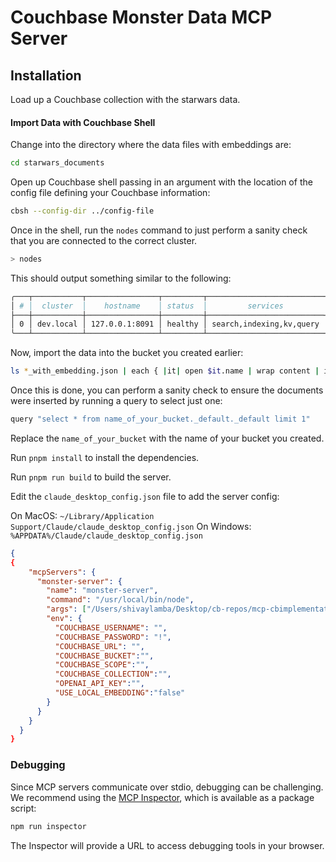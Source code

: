 # Couchbase Monster Data MCP Server

## Installation

Load up a Couchbase collection with the starwars data.

#### Import Data with Couchbase Shell

Change into the directory where the data files with embeddings are:

```bash
cd starwars_documents
```

Open up Couchbase shell passing in an argument with the location of the config file defining your Couchbase information:

```bash
cbsh --config-dir ../config-file
```

Once in the shell, run the `nodes` command to just perform a sanity check that you are connected to the correct cluster.

```bash
> nodes
```

This should output something similar to the following:

```bash
╭───┬───────────┬────────────────┬─────────┬──────────────────────────┬───────────────────────┬───────────────────────────┬──────────────┬─────────────┬─────────╮
│ # │  cluster  │    hostname    │ status  │         services         │        version        │            os             │ memory_total │ memory_free │ capella │
├───┼───────────┼────────────────┼─────────┼──────────────────────────┼───────────────────────┼───────────────────────────┼──────────────┼─────────────┼─────────┤
│ 0 │ dev.local │ 127.0.0.1:8091 │ healthy │ search,indexing,kv,query │ 8.0.0-1246-enterprise │ x86_64-apple-darwin19.6.0 │  34359738368 │ 12026126336 │ false   │
╰───┴───────────┴────────────────┴─────────┴──────────────────────────┴───────────────────────┴───────────────────────────┴──────────────┴─────────────┴─────────╯
```

Now, import the data into the bucket you created earlier:

```bash
ls *_with_embedding.json | each { |it| open $it.name | wrap content | insert id $in.content._default.name } | doc upsert
```

Once this is done, you can perform a sanity check to ensure the documents were inserted by running a query to select just one:

```bash
query "select * from name_of_your_bucket._default._default limit 1"
```

Replace the `name_of_your_bucket` with the name of your bucket you created.

Run `pnpm install` to install the dependencies.

Run `pnpm run build` to build the server.

Edit the `claude_desktop_config.json` file to add the server config:

On MacOS: `~/Library/Application Support/Claude/claude_desktop_config.json`
On Windows: `%APPDATA%/Claude/claude_desktop_config.json`

```json
{
{
    "mcpServers": {
      "monster-server": {
        "name": "monster-server",
        "command": "/usr/local/bin/node",
        "args": ["/Users/shivaylamba/Desktop/cb-repos/mcp-cbimplementation/datastax-mcp-monsters/build/index.js"],
        "env": {
          "COUCHBASE_USERNAME": "",
          "COUCHBASE_PASSWORD": "!",
          "COUCHBASE_URL": "",
          "COUCHBASE_BUCKET":"",
          "COUCHBASE_SCOPE":"",
          "COUCHBASE_COLLECTION":"",
          "OPENAI_API_KEY":"",
          "USE_LOCAL_EMBEDDING":"false"
        }
      }
    }
  }
}
```

### Debugging

Since MCP servers communicate over stdio, debugging can be challenging. We recommend using the [MCP Inspector](https://github.com/modelcontextprotocol/inspector), which is available as a package script:

```bash
npm run inspector
```

The Inspector will provide a URL to access debugging tools in your browser.

